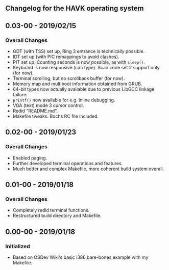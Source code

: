 ## Changelog for the HAVK operating system

## 0.03-00 - 2019/02/15
### Overall Changes
- GDT (with TSS) set up, Ring 3 entrance is technically possible.
- IDT set up (with PIC remappings to avoid clashes).
- PIT set up. Counting seconds is now possible, as with `sleep()`.
- Keyboard is now responsive (can type). Scan code set 2 support only (for now).
- Terminal scrolling, but no scrollback buffer (for now).
- Memory map and multiboot information obtained from GRUB.
- 64-bit types now actually available due to previous LibGCC linkage failure.
- `printf()` now available for e.g. inline debugging.
- VGA (text) mode 3 cursor control.
- Redid "README.md".
- Makefile tweaks. Bochs RC file included.

## 0.02-00 - 2019/01/23
### Overall Changes
- Enabled paging.
- Further developed terminal operations and features.
- Much better and complex Makefile, more coherent build system overall.

## 0.01-00 - 2019/01/18
### Overall Changes
- Completely redid terminal functions.
- Restructured build directory and Makefile.

## 0.00-00 - 2019/01/18
### Initialized
- Based on OSDev Wiki's basic i386 bare-bones example with my Makefile.
